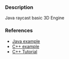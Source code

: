### Description
Java raycast basic 3D Engine
### References
* [Java example](https://www.instructables.com/id/Making-a-Basic-3D-Engine-in-Java/)
* [C++ example](https://github.com/OneLoneCoder/CommandLineFPS)
* [C++ Tutorial](http://ilinblog.ru/article.php?id_article=49)